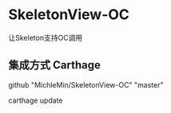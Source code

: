 # SkeletonView-OC
让Skeleton支持OC调用
## 集成方式 Carthage
github "MichleMin/SkeletonView-OC" "master"

carthage update
